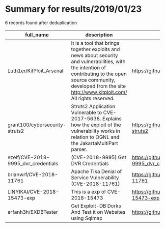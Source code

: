
# Summary for results/2019/01/23
    
6 records found after deduplication

| full_name | description | html_url | matched_list | matched_count | pushed_at | size | stargazers_count | language | forks_count |
|-------------------------------------|--------------------------------------------------------------------------------------------------------------------------------------------------------------------------------------------------------------------------------|--------------------------------------------------------|----------------|-----------------|---------------------------|--------|--------------------|------------|---------------|
| Luth1er/KitPloit_Arsenal | It is a tool that brings together exploits and news about security and vulnerabilities, with the intention of contributing to the open source community, developed from the site http://www.kitploit.com/ All rights reserved. | https://github.com/Luth1er/KitPloit_Arsenal | ['exploit'] | 1 | 2019-01-23 02:31:59+00:00 | 28 | 34 | Python | 28 |
| grant100/cybersecurity-struts2 | Struts2 Application Vulnerable to CVE-2017-5638. Explains how the exploit of the vulnerability works in relation to OGNL and the JakartaMultiPart parser. | https://github.com/grant100/cybersecurity-struts2 | ['exploit'] | 1 | 2019-01-23 00:39:29+00:00 | 30116 | 1 | JavaScript | 3 |
| ezelf/CVE-2018-9995_dvr_credentials | (CVE-2018-9995) Get DVR Credentials | https://github.com/ezelf/CVE-2018-9995_dvr_credentials | ['cve-2'] | 1 | 2019-01-23 14:27:21+00:00 | 5544 | 456 | Python | 189 |
| brianwrf/CVE-2018-11761 | Apache Tika Denial of Service Vulnerability (CVE-2018-11761) | https://github.com/brianwrf/CVE-2018-11761 | ['cve-2'] | 1 | 2019-01-23 03:44:46+00:00 | 11 | 9 | | 0 |
| LINYIKAI/CVE-2018-15473-exp | This is a exp of CVE-2018-15473 | https://github.com/LINYIKAI/CVE-2018-15473-exp | ['cve-2'] | 1 | 2019-01-23 07:30:48+00:00 | 32 | 1 | Python | 4 |
| erfanh3h/EXDBTester | Get Exploit-DB Dorks And Test it on Websites using Sqlmap | https://github.com/erfanh3h/EXDBTester | ['exploit'] | 1 | 2019-01-23 17:42:54+00:00 | 0 | 0 | | 0 |
